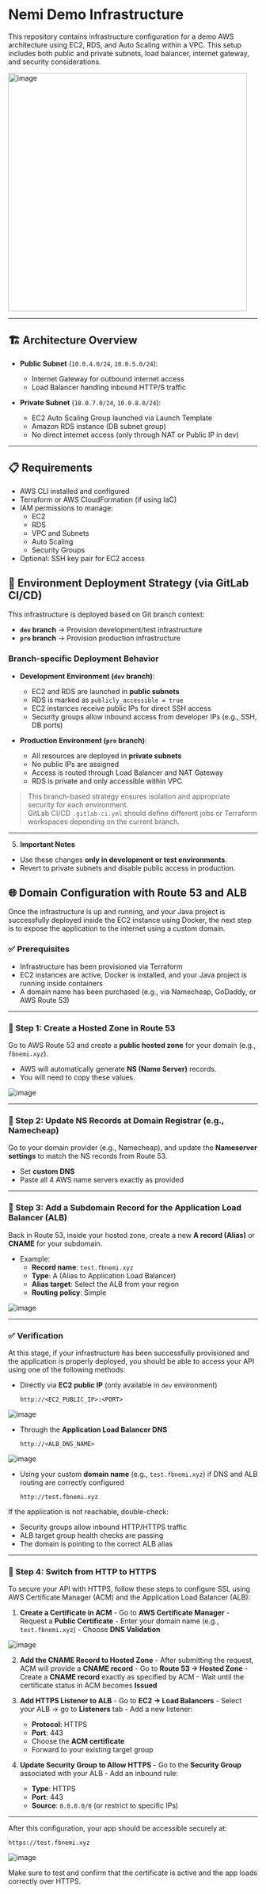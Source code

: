   # Nemi Demo Infrastructure

  This repository contains infrastructure configuration for a demo AWS architecture using EC2, RDS, and Auto Scaling within a VPC. This setup includes both public and private subnets, load balancer, internet gateway, and security considerations.


  <img width="482" alt="image" src="https://github.com/user-attachments/assets/cabf66b7-c32f-4ba4-af2f-e0d19104df4d" />


  ---

  ## 🏗 Architecture Overview

  - **Public Subnet** (`10.0.4.0/24`, `10.0.5.0/24`):
    - Internet Gateway for outbound internet access
    - Load Balancer handling inbound HTTP/S traffic

  - **Private Subnet** (`10.0.7.0/24`, `10.0.8.0/24`):
    - EC2 Auto Scaling Group launched via Launch Template
    - Amazon RDS instance (DB subnet group)
    - No direct internet access (only through NAT or Public IP in dev)

  ---

  ## 📋 Requirements

  - AWS CLI installed and configured
  - Terraform or AWS CloudFormation (if using IaC)
  - IAM permissions to manage:
    - EC2
    - RDS
    - VPC and Subnets
    - Auto Scaling
    - Security Groups
  - Optional: SSH key pair for EC2 access
    

  ## 🧪 Environment Deployment Strategy (via GitLab CI/CD)

  This infrastructure is deployed based on Git branch context:

  - **`dev` branch** → Provision development/test infrastructure
  - **`pro` branch** → Provision production infrastructure

  ### Branch-specific Deployment Behavior

  - **Development Environment (`dev` branch)**:
    - EC2 and RDS are launched in **public subnets**
    - RDS is marked as `publicly_accessible = true`
    - EC2 instances receive public IPs for direct SSH access
    - Security groups allow inbound access from developer IPs (e.g., SSH, DB ports)

  - **Production Environment (`pro` branch)**:
    - All resources are deployed in **private subnets**
    - No public IPs are assigned
    - Access is routed through Load Balancer and NAT Gateway
    - RDS is private and only accessible within VPC

  > This branch-based strategy ensures isolation and appropriate security for each environment.  
  > GitLab CI/CD `.gitlab-ci.yml` should define different jobs or Terraform workspaces depending on the current branch.

  ---
  5. **Important Notes**

  * Use these changes **only in development or test environments**.
  * Revert to private subnets and disable public access in production.


  ## 🌐 Domain Configuration with Route 53 and ALB

  Once the infrastructure is up and running, and your Java project is successfully deployed inside the EC2 instance using Docker, the next step is to expose the application to the internet using a custom domain.

  ### ✅ Prerequisites

  - Infrastructure has been provisioned via Terraform
  - EC2 instances are active, Docker is installed, and your Java project is running inside containers
  - A domain name has been purchased (e.g., via Namecheap, GoDaddy, or AWS Route 53)

  ---

  ### 🧭 Step 1: Create a Hosted Zone in Route 53

  Go to AWS Route 53 and create a **public hosted zone** for your domain (e.g., `fbnemi.xyz`).

  - AWS will automatically generate **NS (Name Server)** records.
  - You will need to copy these values.

 ![image](https://github.com/user-attachments/assets/267e3b96-e890-4f83-8601-e8501b215faa)


  ---

  ### 🔁 Step 2: Update NS Records at Domain Registrar (e.g., Namecheap)

  Go to your domain provider (e.g., Namecheap), and update the **Nameserver settings** to match the NS records from Route 53.

  - Set **custom DNS**
  - Paste all 4 AWS name servers exactly as provided

  ---

  ### 🧩 Step 3: Add a Subdomain Record for the Application Load Balancer (ALB)

  Back in Route 53, inside your hosted zone, create a new **A record (Alias)** or **CNAME** for your subdomain.

  - Example:
    - **Record name**: `test.fbnemi.xyz`
    - **Type**: A (Alias to Application Load Balancer)
    - **Alias target**: Select the ALB from your region
    - **Routing policy**: Simple

  ![image](https://github.com/user-attachments/assets/52b877f5-2c53-4c82-aab7-ccce0eec0aef)


  ---

  ### ✅ Verification

  At this stage, if your infrastructure has been successfully provisioned and the application is properly deployed, you should be able to access your API using one of the following methods:

  - Directly via **EC2 public IP** (only available in `dev` environment)
    ```
    http://<EC2_PUBLIC_IP>:<PORT>
    ```

![image](https://github.com/user-attachments/assets/2469f71f-08d0-4869-becd-bf9a59856d7c)


  - Through the **Application Load Balancer DNS**
    ```
    http://<ALB_DNS_NAME>
    ```
 ![image](https://github.com/user-attachments/assets/007f5db9-8ac9-4ea8-9635-d43473e82a15)




  - Using your custom **domain name** (e.g., `test.fbnemi.xyz`) if DNS and ALB routing are correctly configured
    ```
    http://test.fbnemi.xyz
    ```

  If the application is not reachable, double-check:
  - Security groups allow inbound HTTP/HTTPS traffic
  - ALB target group health checks are passing
  - The domain is pointing to the correct ALB alias

  ---
  ### 🔄 Step 4: Switch from HTTP to HTTPS

  To secure your API with HTTPS, follow these steps to configure SSL using AWS Certificate Manager (ACM) and the Application Load Balancer (ALB):

  1. **Create a Certificate in ACM**
    - Go to **AWS Certificate Manager**
    - Request a **Public Certificate**
    - Enter your domain name (e.g., `test.fbnemi.xyz`)
    - Choose **DNS Validation**

![image](https://github.com/user-attachments/assets/9621c55c-3a6e-45b3-8cc2-84d6dcb19531)


  2. **Add the CNAME Record to Hosted Zone**
    - After submitting the request, ACM will provide a **CNAME record**
    - Go to **Route 53 → Hosted Zone**
    - Create a **CNAME record** exactly as specified by ACM
    - Wait until the certificate status in ACM becomes **Issued**



  3. **Add HTTPS Listener to ALB**
    - Go to **EC2 → Load Balancers**
    - Select your ALB → go to **Listeners** tab
    - Add a new listener:
      - **Protocol**: HTTPS
      - **Port**: 443
      - Choose the **ACM certificate**
      - Forward to your existing target group
  4. **Update Security Group to Allow HTTPS**
    - Go to the **Security Group** associated with your ALB
    - Add an inbound rule:
      - **Type**: HTTPS
      - **Port**: 443
      - **Source**: `0.0.0.0/0` (or restrict to specific IPs)

  ---

  After this configuration, your app should be accessible securely at:

  ```
  https://test.fbnemi.xyz
  ```

 ![image](https://github.com/user-attachments/assets/f6ef917f-faff-42ee-b1d0-faeda3f3d00f)


  Make sure to test and confirm that the certificate is active and the app loads correctly over HTTPS.



